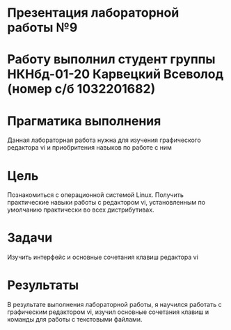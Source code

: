 # Презентация лабораторной работы №9

# Работу выполнил студент группы НКНбд-01-20 Карвецкий Всеволод (номер с/б 1032201682)

# Прагматика выполнения

Данная лабораторная работа нужна для изучения графического редактора vi и приобритения навыков по работе с ним

# Цель

Познакомиться с операционной системой Linux. Получить практические навыки работы с редактором vi, установленным по умолчанию практически во всех дистрибутивах.

# Задачи

Изучить интерфейс и основные сочетания клавиш редактора vi

# Результаты

В результате выполнения лабораторной работы, я научился работать с графическим редактором vi, изучил основные сочетания клавиш и команды для работы с текстовыми файлами.